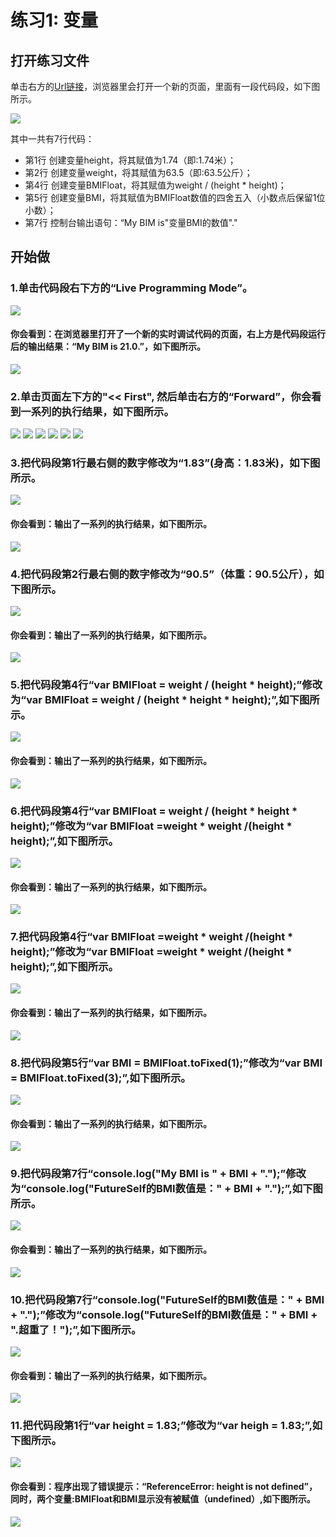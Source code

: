 # 练习1:  变量


## 打开练习文件

单击右方的[Url链接](http://pythontutor.com/visualize.html#code=var%20height%20%3D%201.74%3B%0Avar%20weight%20%3D%2063.5%3B%0A%20%20%20%0Avar%20BMIFloat%20%3D%20weight%20/%20%28height%20*%20height%29%3B%0Avar%20BMI%20%3D%20BMIFloat.toFixed%281%29%3B%0A%0Aconsole.log%28%22My%20BIM%20is%20%22%20%2B%20BMI%20%2B%20%22.%22%29%3B&cumulative=false&heapPrimitives=nevernest&mode=edit&origin=opt-frontend.js&py=js&rawInputLstJSON=%5B%5D&textReferences=false)，浏览器里会打开一个新的页面，里面有一段代码段，如下图所示。

![](/images/章1-快速掌握编程的基础知识/变量/0.bmp)

其中一共有7行代码：

- 第1行 创建变量height，将其赋值为1.74（即:1.74米）；
- 第2行 创建变量weight，将其赋值为63.5（即:63.5公斤）；
- 第4行 创建变量BMIFloat，将其赋值为weight / (height * height)；
- 第5行 创建变量BMI，将其赋值为BMIFloat数值的四舍五入（小数点后保留1位小数）；
- 第7行 控制台输出语句：“My BIM is"变量BMI的数值"."

## 开始做

### 1.单击代码段右下方的“Live Programming Mode”。

![](/images/章1-快速掌握编程的基础知识/变量/1a.bmp)

#### 你会看到：在浏览器里打开了一个新的实时调试代码的页面，右上方是代码段运行后的输出结果：“My BIM is 21.0.”，如下图所示。

![](/images/章1-快速掌握编程的基础知识/变量/1b.bmp)

### 2.单击页面左下方的"<< First", 然后单击右方的“Forward”，你会看到一系列的执行结果，如下图所示。

![](/images/章1-快速掌握编程的基础知识/变量/2b1.bmp)
![](/images/章1-快速掌握编程的基础知识/变量/2b2.bmp)
![](/images/章1-快速掌握编程的基础知识/变量/2b3.bmp)
![](/images/章1-快速掌握编程的基础知识/变量/2b4.bmp)
![](/images/章1-快速掌握编程的基础知识/变量/2b5.bmp)
![](/images/章1-快速掌握编程的基础知识/变量/2b6.bmp)

### 3.把代码段第1行最右侧的数字修改为“1.83”(身高：1.83米)，如下图所示。

![](/images/章1-快速掌握编程的基础知识/变量/3a.bmp)

#### 你会看到：输出了一系列的执行结果，如下图所示。

![](/images/章1-快速掌握编程的基础知识/变量/3b.bmp)

### 4.把代码段第2行最右侧的数字修改为“90.5”（体重：90.5公斤），如下图所示。

![](/images/章1-快速掌握编程的基础知识/变量/4a.bmp)

#### 你会看到：输出了一系列的执行结果，如下图所示。

![](/images/章1-快速掌握编程的基础知识/变量/4b.bmp)

### 5.把代码段第4行“var BMIFloat = weight / (height * height);”修改为“var BMIFloat = weight / (height * height * height);”,如下图所示。

![](/images/章1-快速掌握编程的基础知识/变量/5a.bmp)

#### 你会看到：输出了一系列的执行结果，如下图所示。

![](/images/章1-快速掌握编程的基础知识/变量/5b.bmp)

### 6.把代码段第4行“var BMIFloat = weight / (height * height * height);”修改为“var BMIFloat =weight * weight /(height * height);”,如下图所示。

![](/images/章1-快速掌握编程的基础知识/变量/6a.bmp)

#### 你会看到：输出了一系列的执行结果，如下图所示。

![](/images/章1-快速掌握编程的基础知识/变量/6b.bmp)

### 7.把代码段第4行“var BMIFloat =weight * weight /(height * height);”修改为“var BMIFloat =weight * weight /(height * height);”,如下图所示。

![](/images/章1-快速掌握编程的基础知识/变量/7a.bmp)

#### 你会看到：输出了一系列的执行结果，如下图所示。

![](/images/章1-快速掌握编程的基础知识/变量/7b.bmp)

### 8.把代码段第5行“var BMI = BMIFloat.toFixed(1);”修改为“var BMI = BMIFloat.toFixed(3);”,如下图所示。

![](/images/章1-快速掌握编程的基础知识/变量/8a.bmp)

#### 你会看到：输出了一系列的执行结果，如下图所示。

![](/images/章1-快速掌握编程的基础知识/变量/8b.bmp)

### 9.把代码段第7行“console.log("My BMI is " + BMI + ".");”修改为“console.log("FutureSelf的BMI数值是：" + BMI + ".");”,如下图所示。

![](/images/章1-快速掌握编程的基础知识/变量/9a.bmp)

#### 你会看到：输出了一系列的执行结果，如下图所示。

![](/images/章1-快速掌握编程的基础知识/变量/9b.bmp)

### 10.把代码段第7行“console.log("FutureSelf的BMI数值是：" + BMI + ".");”修改为“console.log("FutureSelf的BMI数值是：" + BMI + ".超重了！");”,如下图所示。

![](/images/章1-快速掌握编程的基础知识/变量/10a.bmp)

#### 你会看到：输出了一系列的执行结果，如下图所示。

![](/images/章1-快速掌握编程的基础知识/变量/10b.bmp)

### 11.把代码段第1行“var height = 1.83;”修改为“var heigh = 1.83;”,如下图所示。

![](/images/章1-快速掌握编程的基础知识/变量/11a.bmp)

#### 你会看到：程序出现了错误提示：“ReferenceError: height is not defined”，同时，两个变量:BMIFloat和BMI显示没有被赋值（undefined）,如下图所示。

![](/images/章1-快速掌握编程的基础知识/变量/11b.bmp)


